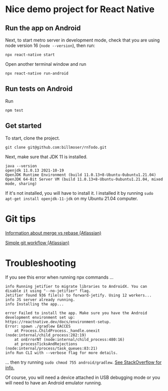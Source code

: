 # Nice demo project for React Native

## Run the app on Android

Next, to start metro server in development mode, check that you are using node version 16 (`node --version`), then run:

```
npx react-native start
```

Open another terminal window and run

```
npx react-native run-android
```

## Run tests on Android

Run

```
npm test
```

## Get started

To start, clone the project.

```
git clone git@github.com:billmoser/rnTodo.git
```

Next, make sure that JDK 11 is installed.

```
java --version
openjdk 11.0.13 2021-10-19
OpenJDK Runtime Environment (build 11.0.13+8-Ubuntu-0ubuntu1.21.04)
OpenJDK 64-Bit Server VM (build 11.0.13+8-Ubuntu-0ubuntu1.21.04, mixed mode, sharing)
```

If it's not installed, you will have to install it. I installed it by running `sudo apt-get install openjdk-11-jdk` on my Ubuntu 21.04 computer.

# Git tips

[Information about merge vs rebase (Atlassian)](https://www.atlassian.com/git/tutorials/merging-vs-rebasing)

[Simple git workflow (Atlassian)](https://www.atlassian.com/git/articles/simple-git-workflow-is-simple)

# Troubleshooting

If you see this error when running npx commands ...

```
info Running jetifier to migrate libraries to AndroidX. You can disable it using "--no-jetifier" flag.
Jetifier found 936 file(s) to forward-jetify. Using 12 workers...
info JS server already running.
info Installing the app...

error Failed to install the app. Make sure you have the Android development environment set up: https://reactnative.dev/docs/environment-setup.
Error: spawn ./gradlew EACCES
    at Process.ChildProcess._handle.onexit (node:internal/child_process:282:19)
    at onErrorNT (node:internal/child_process:480:16)
    at processTicksAndRejections (node:internal/process/task_queues:83:21)
info Run CLI with --verbose flag for more details.
```

... then try running `sudo chmod 755 android/gradlew`. [See StackOverflow for info.](https://stackoverflow.com/questions/54541734/spawnsync-gradlew-eacces-error-when-running-react-native-project-on-emulator-u)

Of course, you will need a device attached in USB debugging mode or you will need to have an Android emulator running.

